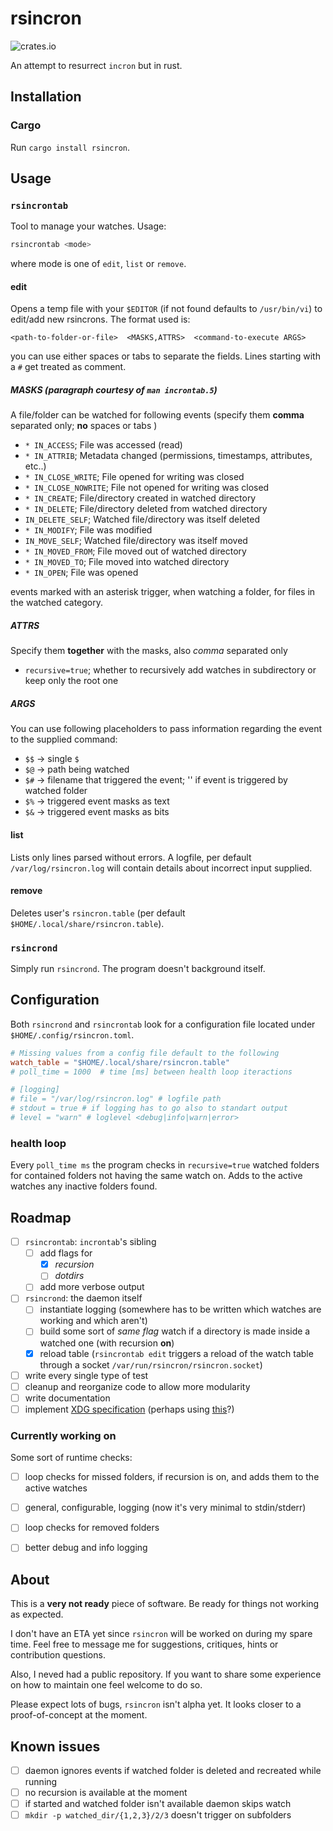 # rsincron
![crates.io](https://img.shields.io/crates/v/rsincron.svg)

An attempt to resurrect `incron` but in rust.

## Installation
### Cargo
Run ```cargo install rsincron```.


## Usage
### `rsincrontab`
Tool to manage your watches. Usage:
```bash
rsincrontab <mode>
```
where mode is one of `edit`, `list` or `remove`.

#### edit
Opens a temp file with your `$EDITOR` (if not found defaults to `/usr/bin/vi`)
to edit/add new rsincrons. The format used is:
```
<path-to-folder-or-file>  <MASKS,ATTRS>  <command-to-execute ARGS>
```
you can use either spaces or tabs to separate the fields. Lines starting with
a `#` get treated as comment.

##### MASKS (paragraph courtesy of `man incrontab.5`)
A file/folder can be watched for following events (specify them **comma**
separated only; **no** spaces or tabs )
- `* IN_ACCESS`; File was accessed (read) 
- `* IN_ATTRIB`; Metadata changed (permissions, timestamps, attributes, etc..)
- `* IN_CLOSE_WRITE`; File opened for writing was closed 
- `* IN_CLOSE_NOWRITE`; File not opened for writing was closed 
- `* IN_CREATE`; File/directory created in watched directory 
- `* IN_DELETE`; File/directory deleted from watched directory 
- `IN_DELETE_SELF`; Watched file/directory was itself deleted
- `* IN_MODIFY`; File was modified 
- `IN_MOVE_SELF`; Watched file/directory was itself moved
- `* IN_MOVED_FROM`; File moved out of watched directory 
- `* IN_MOVED_TO`; File moved into watched directory 
- `* IN_OPEN`; File was opened 

events marked with an asterisk trigger, when watching a folder, for files in
the watched category.

##### ATTRS
Specify them **together** with the masks, also *comma* separated only
- `recursive=true`; whether to recursively add watches in subdirectory or keep
  only the root one

##### ARGS
You can use following placeholders to pass information regarding the event to
the supplied command:
- `$$` -> single `$`
- `$@` -> path being watched
- `$#` -> filename that triggered the event; '' if event is triggered by
  watched folder
- `$%` -> triggered event masks as text
- `$&` -> triggered event masks as bits

#### list
Lists only lines parsed without errors. A logfile, per default
`/var/log/rsincron.log` will contain details about incorrect input supplied.

#### remove
Deletes user's `rsincron.table` (per default
`$HOME/.local/share/rsincron.table`).


### `rsincrond`
Simply run `rsincrond`. The program doesn't background itself.


## Configuration
Both `rsincrond` and `rsincrontab` look for a configuration file located under
`$HOME/.config/rsincron.toml`.
```toml
# Missing values from a config file default to the following
watch_table = "$HOME/.local/share/rsincron.table"
# poll_time = 1000  # time [ms] between health loop iteractions

# [logging]
# file = "/var/log/rsincron.log" # logfile path
# stdout = true # if logging has to go also to standart output
# level = "warn" # loglevel <debug|info|warn|error>
```

### health loop
Every `poll_time ms` the program checks in `recursive=true` watched folders for
contained folders not having the same watch on. Adds to the active watches any
inactive folders found.

## Roadmap
- [ ] `rsincrontab`: `incrontab`'s sibling
    - [ ] add flags for
        - [x] *recursion* 
        - [ ] *dotdirs*
    - [ ] add more verbose output

- [ ] `rsincrond`: the daemon itself
    - [ ] instantiate logging (somewhere has to be written which watches are
      working and which aren't)
    - [ ] build some sort of *same flag* watch if a directory is made inside a 
      watched one (with recursion **on**)
    - [x] reload table (`rsincrontab edit` triggers a reload of the watch table
      through a socket `/var/run/rsincron/rsincron.socket`)

- [ ] write every single type of test
- [ ] cleanup and reorganize code to allow more modularity
- [ ] write documentation
- [ ] implement [XDG specification](https://specifications.freedesktop.org/basedir-spec/basedir-spec-latest.html) (perhaps using [this](https://docs.rs/xdg/latest/xdg/index.html)?)

### Currently working on
Some sort of runtime checks:
- [ ] loop checks for missed folders, if recursion is on, and adds them to the
  active watches
- [ ] general, configurable, logging (now it's very minimal to stdin/stderr)
- [ ] loop checks for removed folders 
- [ ] better debug and info logging


## About
This is a **very not ready** piece of software. Be ready for things not working
as expected.

I don't have an ETA yet since `rsincron` will be worked on during my spare time.
Feel free to message me for suggestions, critiques, hints or
contribution questions.

Also, I neved had a public repository. If you want to share some experience
on how to maintain one feel welcome to do so.

Please expect lots of bugs, `rsincron` isn't alpha yet. It looks closer to a
proof-of-concept at the moment.

## Known issues
- [ ] daemon ignores events if watched folder is deleted and recreated while
  running
- [ ] no recursion is available at the moment
- [ ] if started and watched folder isn't available daemon skips watch
- [ ] `mkdir -p watched_dir/{1,2,3}/2/3` doesn't trigger on subfolders
